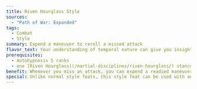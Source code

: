 ```yaml
---
title: Riven Hourglass Style
sources:
  - "Path of War: Expanded"
tags:
  - Combat
  - Style
summary: Expend a maneuver to reroll a missed attack
flavor_text: Your understanding of temporal nature can give you insight into your enemies movements.
prerequisites:
  - Autohypnosis 5 ranks
  - one [Riven Hourglass](/martial-disciplines/riven-hourglass/) stance known
benefit: Whenever you miss an attack, you can expend a readied maneuver as an immediate action to reroll your attack roll. You must take the result of your second roll.
special: Unlike normal style feats, this style feat can be used with any weapon, and isn't limited to unarmed strikes.
---
```

